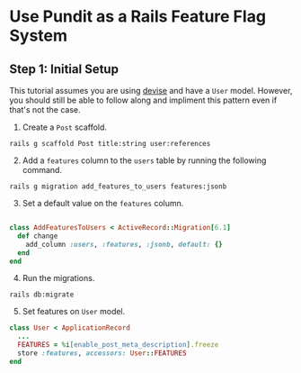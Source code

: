 # Use Pundit as a Rails Feature Flag System 

## Step 1: Initial Setup

This tutorial assumes you are using [devise](https://github.com/heartcombo/devise) and have a `User` model. However, you should still be able to follow along and impliment this pattern even if that's not the case. 

1. Create a `Post` scaffold. 

```
rails g scaffold Post title:string user:references
```

2. Add a `features` column to the `users` table by running the following command.

```
rails g migration add_features_to_users features:jsonb 
```

3. Set a default value on the `features` column.

```ruby

class AddFeaturesToUsers < ActiveRecord::Migration[6.1]
  def change
    add_column :users, :features, :jsonb, default: {}
  end
end
```

4. Run the migrations.

```
rails db:migrate
```

5. Set features on `User` model. 

```ruby
class User < ApplicationRecord
  ...  
  FEATURES = %i[enable_post_meta_description].freeze
  store :features, accessors: User::FEATURES
end
```
